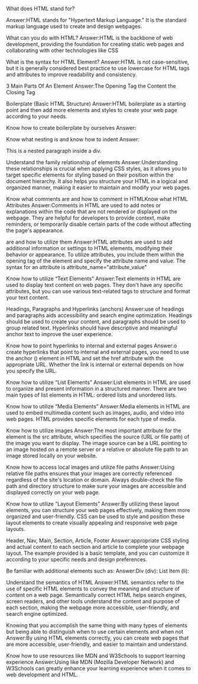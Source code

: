 What does HTML stand for?

Answer:HTML stands for "Hypertext Markup Language." It is the standard markup language used to create and design webpages.

What can you do with HTML?
Answer:HTML is the backbone of web development, providing the foundation for creating static web pages and collaborating with other technologies like CSS

What is the syntax for HTML Element?
Answer:HTML is not case-sensitive, but it is generally considered best practice to use lowercase for HTML tags and attributes to improve readability and consistency.

3 Main Parts Of An Element
Answer:The Opening Tag the Content the Closing Tag

Boilerplate (Basic HTML Structure)
Answer:HTML boilerplate as a starting point and then add more elements and styles to create your web page according to your needs.

Know how to create boilerplate by ourselves
Answer: <!DOCTYPE html>

<html lang="en">
<head>
    <meta charset="UTF-8">
    <meta name="viewport" content="width=device-width, initial-scale=1.0">
    <title>Your Page Title</title>
</head>
<body>
</body>
</html>

Know what nesting is and know how to indent
Answer:

<div>
    <p>This is a nested paragraph inside a div.</p>
</div>

Understand the family relationship of elements
Answer:Understanding these relationships is crucial when applying CSS styles, as it allows you to target specific elements for styling based on their position within the document hierarchy. It also helps you structure your HTML in a logical and organized manner, making it easier to maintain and modify your web pages.

Know what comments are and how to comment in HTMLKnow what HTML Attributes
Answer:Comments in HTML are used to add notes or explanations within the code that are not rendered or displayed on the webpage. They are helpful for developers to provide context, make reminders, or temporarily disable certain parts of the code without affecting the page's appearance.

are and how to utilize them
Answer:HTML attributes are used to add additional information or settings to HTML elements, modifying their behavior or appearance. To utilize attributes, you include them within the opening tag of the element and specify the attribute name and value. The syntax for an attribute is attribute_name="attribute_value"

Know how to utilize “Text Elements”
Answer:Text elements in HTML are used to display text content on web pages. They don't have any specific attributes, but you can use various text-related tags to structure and format your text content.

Headings, Paragraphs and Hyperlinks (anchors)
Answer:use of headings and paragraphs aids accessibility and search engine optimization. Headings should be used to create your content, and paragraphs should be used to group related text. Hyperlinks should have descriptive and meaningful anchor text to improve the user experience.

Know how to point hyperlinks to internal and external pages
Answer:o create hyperlinks that point to internal and external pages, you need to use the anchor (<a>) element in HTML and set the href attribute with the appropriate URL. Whether the link is internal or external depends on how you specify the URL.

Know how to utilize “List Elements”
Answer:List elements in HTML are used to organize and present information in a structured manner. There are two main types of list elements in HTML: ordered lists and unordered lists.

Know how to utilize “Media Elements”
Answer:Media elements in HTML are used to embed multimedia content such as images, audio, and video into web pages. HTML provides specific elements for each type of media.

Know how to utilize images
Answer:The most important attribute for the <img> element is the src attribute, which specifies the source (URL or file path) of the image you want to display. The image source can be a URL pointing to an image hosted on a remote server or a relative or absolute file path to an image stored locally on your website.

Know how to access local images and utilize file paths
Answer:Using relative file paths ensures that your images are correctly referenced regardless of the site's location or domain. Always double-check the file path and directory structure to make sure your images are accessible and displayed correctly on your web page.

Know how to utilize “Layout Elements”
Answer:By utilizing these layout elements, you can structure your web pages effectively, making them more organized and user-friendly. CSS can be used to style and position these layout elements to create visually appealing and responsive web page layouts.

Header, Nav, Main, Section, Article, Footer
Answer:appropriate CSS styling and actual content to each section and article to complete your webpage layout. The example provided is a basic template, and you can customize it according to your specific needs and design preferences.

Be familiar with additional elements such as:
Answer:Div (div): List Item (li):

Understand the semantics of HTML
Answer:HTML semantics refer to the use of specific HTML elements to convey the meaning and structure of content on a web page. Semantically correct HTML helps search engines, screen readers, and other tools understand the content and purpose of each section, making the webpage more accessible, user-friendly, and search engine optimized.

Knowing that you accomplish the same thing with many types of elements but being able to distinguish when to use certain elements and when not
Answer:By using HTML elements correctly, you can create web pages that are more accessible, user-friendly, and easier to maintain and understand.

Know how to use resources like MDN and W3Schools to support learning experience
Answer:Using like MDN (Mozilla Developer Network) and W3Schools can greatly enhance your learning experience when it comes to web development and HTML.
